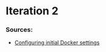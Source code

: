 # Iteration 2

### Sources:

+ [Configuring initial Docker settings](https://nodejs.org/en/docs/guides/nodejs-docker-webapp/)

